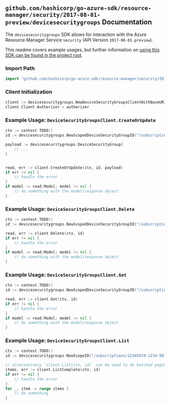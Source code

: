 
## `github.com/hashicorp/go-azure-sdk/resource-manager/security/2017-08-01-preview/devicesecuritygroups` Documentation

The `devicesecuritygroups` SDK allows for interaction with the Azure Resource Manager Service `security` (API Version `2017-08-01-preview`).

This readme covers example usages, but further information on [using this SDK can be found in the project root](https://github.com/hashicorp/go-azure-sdk/tree/main/docs).

### Import Path

```go
import "github.com/hashicorp/go-azure-sdk/resource-manager/security/2017-08-01-preview/devicesecuritygroups"
```


### Client Initialization

```go
client := devicesecuritygroups.NewDeviceSecurityGroupsClientWithBaseURI("https://management.azure.com")
client.Client.Authorizer = authorizer
```


### Example Usage: `DeviceSecurityGroupsClient.CreateOrUpdate`

```go
ctx := context.TODO()
id := devicesecuritygroups.NewScopedDeviceSecurityGroupID("/subscriptions/12345678-1234-9876-4563-123456789012/resourceGroups/some-resource-group", "deviceSecurityGroupValue")

payload := devicesecuritygroups.DeviceSecurityGroup{
	// ...
}


read, err := client.CreateOrUpdate(ctx, id, payload)
if err != nil {
	// handle the error
}
if model := read.Model; model != nil {
	// do something with the model/response object
}
```


### Example Usage: `DeviceSecurityGroupsClient.Delete`

```go
ctx := context.TODO()
id := devicesecuritygroups.NewScopedDeviceSecurityGroupID("/subscriptions/12345678-1234-9876-4563-123456789012/resourceGroups/some-resource-group", "deviceSecurityGroupValue")

read, err := client.Delete(ctx, id)
if err != nil {
	// handle the error
}
if model := read.Model; model != nil {
	// do something with the model/response object
}
```


### Example Usage: `DeviceSecurityGroupsClient.Get`

```go
ctx := context.TODO()
id := devicesecuritygroups.NewScopedDeviceSecurityGroupID("/subscriptions/12345678-1234-9876-4563-123456789012/resourceGroups/some-resource-group", "deviceSecurityGroupValue")

read, err := client.Get(ctx, id)
if err != nil {
	// handle the error
}
if model := read.Model; model != nil {
	// do something with the model/response object
}
```


### Example Usage: `DeviceSecurityGroupsClient.List`

```go
ctx := context.TODO()
id := devicesecuritygroups.NewScopeID("/subscriptions/12345678-1234-9876-4563-123456789012/resourceGroups/some-resource-group")

// alternatively `client.List(ctx, id)` can be used to do batched pagination
items, err := client.ListComplete(ctx, id)
if err != nil {
	// handle the error
}
for _, item := range items {
	// do something
}
```
